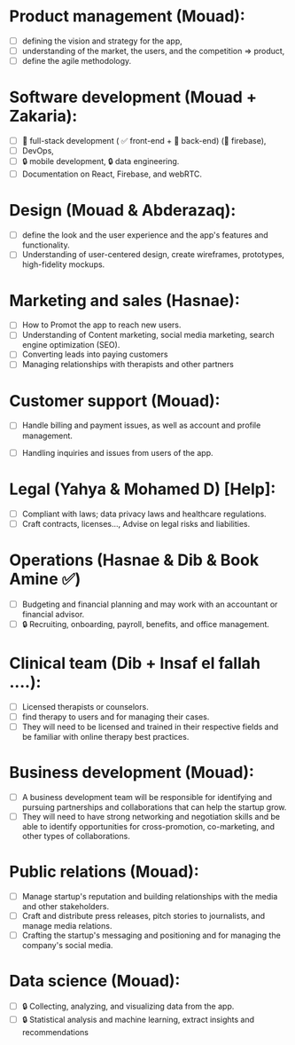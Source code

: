# Product management (Mouad):
- [ ] defining the vision and strategy for the app,
- [ ] understanding of the market, the users, and the competition => product,
- [ ] define the agile methodology.

# Software development (Mouad + Zakaria):
- [ ] 🚧  full-stack development ( ✅ front-end + 🚧 back-end) (🚧 firebase),
- [ ] DevOps,
- [ ] 🔒️ mobile development, 🔒️ data engineering.
- [ ] Documentation on  React, Firebase, and webRTC.

# Design (Mouad & Abderazaq):
- [ ] define the look and the user experience and the app's features and functionality.
- [ ] Understanding of user-centered design, create wireframes, prototypes, high-fidelity mockups.

# Marketing and sales (Hasnae):
- [ ] How to Promot the app to reach new users.
- [ ] Understanding of Content marketing, social media marketing, search engine optimization (SEO).
- [ ] Converting leads into paying customers
- [ ] Managing relationships with therapists and other partners

# Customer support (Mouad):
- [ ] Handle billing and payment issues, as well as account and profile management.
- [ ] Handling inquiries and issues from users of the app.


# Legal (Yahya & Mohamed D) [Help]:
- [ ] Compliant with laws; data privacy laws and healthcare regulations.
- [ ] Craft contracts, licenses...,  Advise on legal risks and liabilities.

# Operations (Hasnae & Dib & Book Amine ✅)
- [ ] Budgeting and financial planning and may work with an accountant or financial advisor.
- [ ] 🔒️ Recruiting, onboarding, payroll, benefits, and office management.

# Clinical team (Dib + Insaf el fallah ....):
- [ ] Licensed therapists or counselors.
- [ ] find therapy to users and for managing their cases.
- [ ] They will need to be licensed and trained in their respective fields and be familiar with online therapy best practices.

# Business development (Mouad): 
- [ ] A business development team will be responsible for identifying and pursuing partnerships and collaborations that can help the startup grow.
- [ ] They will need to have strong networking and negotiation skills and be able to identify opportunities for cross-promotion, co-marketing, and other types of collaborations.

# Public relations (Mouad):
- [ ] Manage startup's reputation and building relationships with the media and other stakeholders.
- [ ] Craft and distribute press releases, pitch stories to journalists, and manage media relations.
- [ ] Crafting the startup's messaging and positioning and for managing the company's social media.

# Data science (Mouad):
- [ ] 🔒️ Collecting, analyzing, and visualizing data from the app.
- [ ] 🔒️ Statistical analysis and machine learning, extract insights and recommendations